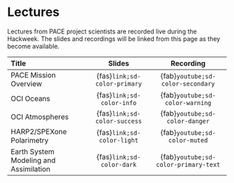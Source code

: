 # Lectures

Lectures from PACE project scientists are recorded live during the Hackweek. The slides
and recordings will be linked from this page as they become available.

| Title | Slides | Recording |
| :---- | :----: | :-------: |
| PACE Mission Overview                  | {fas}`link;sd-color-primary` | {fab}`youtube;sd-color-secondary` |
| OCI Oceans                             | {fas}`link;sd-color-info` | {fab}`youtube;sd-color-warning` |
| OCI Atmospheres                        | {fas}`link;sd-color-success` | {fab}`youtube;sd-color-danger` |
| HARP2/SPEXone Polarimetry              | {fas}`link;sd-color-light` | {fab}`youtube;sd-color-muted` |
| Earth System Modeling and Assimilation | {fas}`link;sd-color-dark` | {fab}`youtube;sd-color-primary-text` |